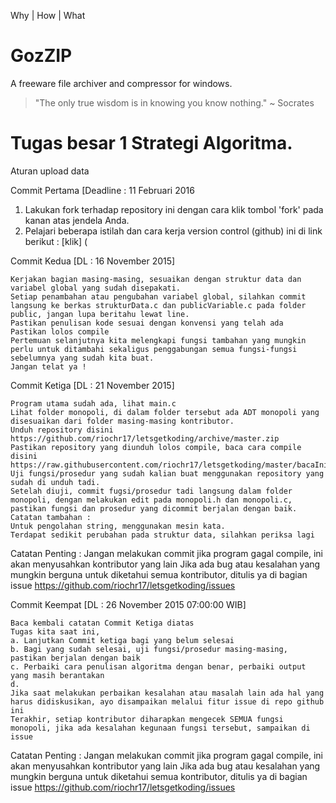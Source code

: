 Why | How | What

# GozZIP
A freeware file archiver and compressor for windows.

> "The only true wisdom is in knowing you know nothing."
> ~ Socrates

# Tugas besar 1 Strategi Algoritma.

Aturan upload data

Commit Pertama [Deadline : 11 Februari 2016

  1. Lakukan fork terhadap repository ini dengan cara klik tombol 'fork' pada kanan atas jendela Anda.
  2. Pelajari beberapa istilah dan cara kerja version control (github) ini di link berikut : [klik] (

Commit Kedua [DL : 16 November 2015]

    Kerjakan bagian masing-masing, sesuaikan dengan struktur data dan variabel global yang sudah disepakati.
    Setiap penambahan atau pengubahan variabel global, silahkan commit langsung ke berkas strukturData.c dan publicVariable.c pada folder public, jangan lupa beritahu lewat line.
    Pastikan penulisan kode sesuai dengan konvensi yang telah ada
    Pastikan lolos compile
    Pertemuan selanjutnya kita melengkapi fungsi tambahan yang mungkin perlu untuk ditambahi sekaligus penggabungan semua fungsi-fungsi sebelumnya yang sudah kita buat.
    Jangan telat ya !

Commit Ketiga [DL : 21 November 2015]

    Program utama sudah ada, lihat main.c
    Lihat folder monopoli, di dalam folder tersebut ada ADT monopoli yang disesuaikan dari folder masing-masing kontributor.
    Unduh repository disini https://github.com/riochr17/letsgetkoding/archive/master.zip
    Pastikan repository yang diunduh lolos compile, baca cara compile disini https://raw.githubusercontent.com/riochr17/letsgetkoding/master/bacaIni.txt
    Uji fungsi/prosedur yang sudah kalian buat menggunakan repository yang sudah di unduh tadi.
    Setelah diuji, commit fugsi/prosedur tadi langsung dalam folder monopoli, dengan melakukan edit pada monopoli.h dan monopoli.c, pastikan fungsi dan prosedur yang dicommit berjalan dengan baik.
    Catatan tambahan :
    Untuk pengolahan string, menggunakan mesin kata.
    Terdapat sedikit perubahan pada struktur data, silahkan periksa lagi

Catatan Penting :
Jangan melakukan commit jika program gagal compile, ini akan menyusahkan kontributor yang lain
Jika ada bug atau kesalahan yang mungkin berguna untuk diketahui semua kontributor, ditulis ya di bagian issue https://github.com/riochr17/letsgetkoding/issues

Commit Keempat [DL : 26 November 2015 07:00:00 WIB]

    Baca kembali catatan Commit Ketiga diatas
    Tugas kita saat ini,
    a. Lanjutkan Commit ketiga bagi yang belum selesai
    b. Bagi yang sudah selesai, uji fungsi/prosedur masing-masing, pastikan berjalan dengan baik
    c. Perbaiki cara penulisan algoritma dengan benar, perbaiki output yang masih berantakan
    d.
    Jika saat melakukan perbaikan kesalahan atau masalah lain ada hal yang harus didiskusikan, ayo disampaikan melalui fitur issue di repo github ini
    Terakhir, setiap kontributor diharapkan mengecek SEMUA fungsi monopoli, jika ada kesalahan kegunaan fungsi tersebut, sampaikan di issue

Catatan Penting :
Jangan melakukan commit jika program gagal compile, ini akan menyusahkan kontributor yang lain
Jika ada bug atau kesalahan yang mungkin berguna untuk diketahui semua kontributor, ditulis ya di bagian issue https://github.com/riochr17/letsgetkoding/issues
